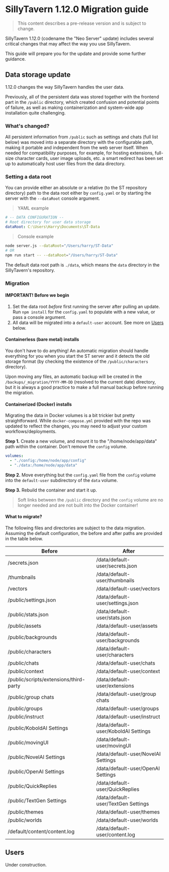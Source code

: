 # SillyTavern 1.12.0 Migration guide

> This content describes a pre-release version and is subject to change.

SillyTavern 1.12.0 (codename the "Neo Server" update) includes several critical changes that may affect the way you use SillyTavern.

This guide will prepare you for the update and provide some further guidance.

## Data storage update

1.12.0 changes the way SillyTavern handles the user data.

Previously, all of the persistent data was stored together with the frontend part in the `/public` directory, which created confusion and potential points of failure, as well as making containerization and system-wide app installation quite challenging.

### What's changed?

All persistent information from `/public` such as settings and chats (full list below) was moved into a separate directory with the configurable path, making it portable and independent from the web server itself. When needed for compatibility purposes, for example, for hosting extensions, full-size character cards, user image uploads, etc. a smart redirect has been set up to automatically host user files from the data directory.

### Setting a data root

You can provide either an absolute or a relative (to the ST repository directory) path to the data root either by `config.yaml` or by starting the server with the `--dataRoot` console argument.

> YAML example

```yaml
# -- DATA CONFIGURATION --
# Root directory for user data storage
dataRoot: C:\Users\Harry\Documents\ST-Data
```

> Console example

```bash
node server.js --dataRoot="/Users/harry/ST-Data"
# OR
npm run start -- --dataRoot="/Users/harry/ST-Data"
```

The default data root path is `./data`, which means the `data` directory in the SillyTavern's repository.

### Migration

#### **IMPORTANT!** Before we begin

1. Set the data root *before* first running the server after pulling an update. Run `npm install` for the `config.yaml` to populate with a new value, or pass a console argument.
2. All data will be migrated into a `default-user` account. See more on [Users](#users) below.

#### Containerless (bare metal) installs

You don't have to do anything! An automatic migration should handle everything for you when you start the ST server and it detects the old storage format (by checking the existence of the `/public/characters` directory).

Upon moving any files, an automatic backup will be created in the `/backups/_migration/YYYY-MM-DD` (resolved to the current date) directory, but it is always a good practice to make a full manual backup before running the migration.

#### Containerized (Docker) installs

Migrating the data in Docker volumes is a bit trickier but pretty straightforward. While `docker-compose.yml` provided with the repo was updated to reflect the changes, you may need to adjust your custom workflows/deployments.

**Step 1.** Create a new volume, and mount it to the "/home/node/app/data" path within the container. Don't remove the `config` volume.

```yaml
volumes:
  - "./config:/home/node/app/config"
  - "./data:/home/node/app/data"
 ```

**Step 2.** Move everything but the `config.yaml` file from the `config` volume into the `default-user` subdirectory of the `data` volume.

**Step 3.** Rebuild the container and start it up.

> Soft links between the `/public` directory and the `config` volume are no longer needed and are not built into the Docker container!

#### What to migrate?

The following files and directories are subject to the data migration. Assuming the default configuration, the before and after paths are provided in the table below.

| Before                                 | After                                |
| -------------------------------------- | ------------------------------------ |
| /secrets.json                          | /data/default-user/secrets.json      |
| /thumbnails                            | /data/default-user/thumbnails        |
| /vectors                               | /data/default-user/vectors           |
| /public/settings.json                  | /data/default-user/settings.json     |
| /public/stats.json                     | /data/default-user/stats.json        |
| /public/assets                         | /data/default-user/assets            |
| /public/backgrounds                    | /data/default-user/backgrounds       |
| /public/characters                     | /data/default-user/characters        |
| /public/chats                          | /data/default-user/chats             |
| /public/context                        | /data/default-user/context           |
| /public/scripts/extensions/third-party | /data/default-user/extensions        |
| /public/group chats                    | /data/default-user/group chats       |
| /public/groups                         | /data/default-user/groups            |
| /public/instruct                       | /data/default-user/instruct          |
| /public/KoboldAI Settings              | /data/default-user/KoboldAI Settings |
| /public/movingUI                       | /data/default-user/movingUI          |
| /public/NovelAI Settings               | /data/default-user/NovelAI Settings  |
| /public/OpenAI Settings                | /data/default-user/OpenAI Settings   |
| /public/QuickReplies                   | /data/default-user/QuickReplies      |
| /public/TextGen Settings               | /data/default-user/TextGen Settings  |
| /public/themes                         | /data/default-user/themes            |
| /public/worlds                         | /data/default-user/worlds            |
| /default/content/content.log           | /data/default-user/content.log       |

## Users

Under construction.
